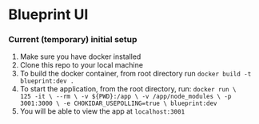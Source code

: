 # Blueprint UI

### Current (temporary) initial setup

1. Make sure you have docker installed
2. Clone this repo to your local machine
3. To build the docker container, from root directory run `docker build -t blueprint:dev .`
4. To start the application, from the root directory, run:
`docker run \                                                                                                                                                                                                                                        125
    -it \
    --rm \
    -v ${PWD}:/app \
    -v /app/node_modules \
    -p 3001:3000 \
    -e CHOKIDAR_USEPOLLING=true \
    blueprint:dev`
5. You will be able to view the app at `localhost:3001`
